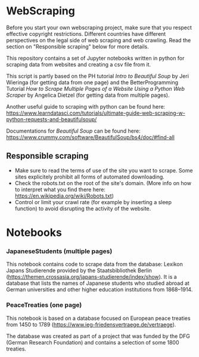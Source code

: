 # WebScraping
Before you start your own webscraping project, make sure that you respect effective copyright restrictions. Different countries have different perspectives on the legal side of web scraping and web crawling. Read the section on "Responsible scraping" below for more details.

This repository contains a set of Jupyter notebooks written in python for scraping data from websites and creating a csv file from it.

This script is partly based on the PH tutorial *Intro to Beautiful Soup* by Jeri Wieringa (for getting data from one page) and the BetterProgramming Tutorial *How to Scrape Multiple Pages of a Website Using a Python Web Scraper* by Angelica Dietzel (for getting data from multiple pages).

Another useful guide to scraping with python can be found here: https://www.learndatasci.com/tutorials/ultimate-guide-web-scraping-w-python-requests-and-beautifulsoup/

Documentations for *Beautiful Soup* can be found here: https://www.crummy.com/software/BeautifulSoup/bs4/doc/#find-all

## Responsible scraping

- Make sure to read the terms of use of the site you want to scrape. Some sites explicitely prohibit all forms of automated downloading.
- Check the robots.txt on the root of the site's domain. (More info on how to interpret what you find there here: https://en.wikipedia.org/wiki/Robots.txt)
- Control or limit your crawl rate (for example by inserting a sleep function) to avoid disrupting the activity of the website.

# Notebooks

### JapaneseStudents (multiple pages)
This notebook contains code to scrape data from the database: Lexikon Japans Studierende provided by the Staatsbibliothek Berlin (https://themen.crossasia.org/japans-studierende/index/show).
It is a database that lists the names of Japanese students who studied abroad at German universities and other higher education institutions from 1868–1914.

### PeaceTreaties (one page)
This notebook is based on a database focused on European peace treaties from 1450 to 1789 (https://www.ieg-friedensvertraege.de/vertraege).

The database was created as part of a project that was funded by the DFG (German Research Foundation) and contains a selection of some 1800 treaties.
